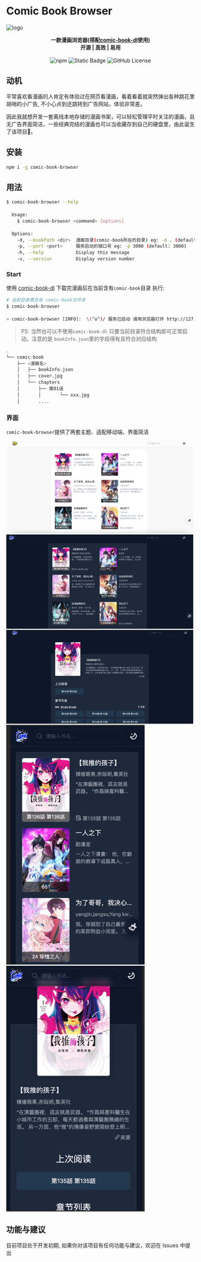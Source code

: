 # Comic Book Browser

![logo](https://socialify.git.ci/gxr404/comic-book-browser/image?font=Source%20Code%20Pro&logo=https%3A%2F%2Fgithub.com%2Fgxr404%2Fcomic-book-browser%2Fraw%2Fmain%2Fdocs%2Flogo.png&name=1&pattern=Circuit%20Board&theme=Dark)

<!-- markdownlint-disable MD033 -->

<p align="center">
  <b>一款漫画浏览器(搭配<a href="https://github.com/gxr404/comic-book-dl">comic-book-dl</a>使用)</b><br/>
  <b>开源 | 高效 | 易用</b><br/><br/>
  <img src="https://img.shields.io/npm/v/comic-book-browser" alt="npm">
  <img src="https://img.shields.io/badge/PR-welcome-blue" alt="Static Badge">
  <img src="https://img.shields.io/github/license/gxr404/comic-book-browser" alt="GitHub License">
  <br>
</p>

## 动机

平常喜欢看漫画的人肯定有体验过在网页看漫画，看着看着就突然弹出各种跳花里胡哨的小广告, 不小心点到还跳转到广告网站，体验非常差。

因此我就想开发一套离线本地存储的漫画书架，可以轻松管理平时关注的漫画，且无广告界面简洁，一些经典完结的漫画也可以当收藏存到自己的硬盘里，由此诞生了该项目🤔。

## 安装

```bash
npm i -g comic-book-browser
```

## 用法

```bash
$ comic-book-browser --help

  Usage:
    $ comic-book-browser <command> [options]

  Options:
    -d, --bookPath <dir>  漫画目录(comic-book所在的目录) eg: -d . (default: .)
    -p, --port <port>     服务启动的端口号 eg: -p 3000 (default: 3000)
    -h, --help            Display this message
    -v, --version         Display version number
```

### Start

使用 [comic-book-dl](https://github.com/gxr404/comic-book-dl) 下载完漫画后在当前含有`comic-book`目录
执行:

```bash
# 当前目录需含有 comic-book文件夹
$ comic-book-browser

> comic-book-browser [INFO]:  \(^o^)/ 服务已启动 请用浏览器打开 http://127.0.0.1:3000
```

> PS: 当然也可以不使用`comic-book-dl` 只要当前目录符合结构即可正常启动，注意的是 `bookInfo.json`里的字段得有且符合对应结构

```bash
.
└── comic-book
    ├── <漫画名>
    │   ├── bookInfo.json
    │   ├── cover.jpg
    │   └── chapters
    │       ├── 第01话
    │       │       └── xxx.jpg
    │       ....
```

### 界面

`comic-book-browser`提供了两套主题、适配移动端、界面简洁

<img width="500" src="./docs/view-1.png" alt="view-1">
<img width="500" src="./docs/view-2.png" alt="view-2">
<img width="500" src="./docs/view-3.png" alt="view-3">
<img width="370" src="./docs/view-4.png" alt="view-4">
<img width="370" src="./docs/view-5.png" alt="view-5">

## 功能与建议

目前项目处于开发初期, 如果你对该项目有任何功能与建议，欢迎在 Issues 中提出
